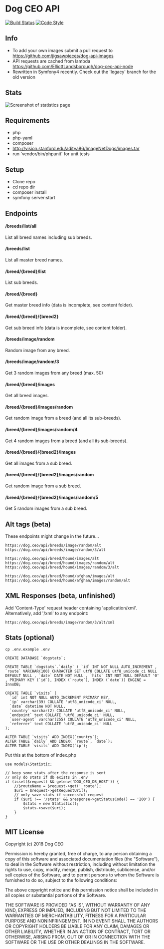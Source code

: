 # Dog CEO API

[![Build Status](https://travis-ci.org/ElliottLandsborough/dog-ceo-api.svg?branch=master)](https://travis-ci.org/ElliottLandsborough/dog-ceo-api)
[![Code Style](https://github.styleci.io/repos/97956282/shield?branch=master)](https://github.styleci.io/repos/97956282)

## Info

 - To add your own images submit a pull request to https://github.com/jigsawpieces/dog-api-images
 - API requests are cached from lambda https://github.com/ElliottLandsborough/dog-ceo-api-node
 - Rewritten in Symfony4 recently. Check out the 'legacy' branch for the old version

## Stats

![Screenshot of statistics page](https://dog.ceo/api/stats.png)

## Requirements

 - php
 - php-yaml
 - composer
 - http://vision.stanford.edu/aditya86/ImageNetDogs/images.tar
 - run 'vendor/bin/phpunit' for unit tests

## Setup

 - Clone repo
 - cd repo dir
 - composer install
 - symfony server:start

## Endpoints

#### /breeds/list/all
List all breed names including sub breeds.

#### /breeds/list
List all master breed names.

#### /breed/{breed}/list
List sub breeds.

#### /breed/{breed}
Get master breed info (data is incomplete, see content folder).

#### /breed/{breed}/{breed2}
Get sub breed info (data is incomplete, see content folder).

#### /breeds/image/random
Random image from any breed.

#### /breeds/image/random/3
Get 3 random images from any breed (max. 50)

#### /breed/{breed}/images
Get all breed images.

#### /breed/{breed}/images/random
Get random image from a breed (and all its sub-breeds).

#### /breed/{breed}/images/random/4
Get 4 random images from a breed (and all its sub-breeds).

#### /breed/{breed}/{breed2}/images
Get all images from a sub breed.

#### /breed/{breed}/{breed2}/images/random
Get random image from a sub breed.

#### /breed/{breed}/{breed2}/images/random/5
Get 5 random images from a sub breed.

## Alt tags (beta)
These endpoints might change in the future...
```
https://dog.ceo/api/breeds/image/random/alt
https://dog.ceo/api/breeds/image/random/3/alt

https://dog.ceo/api/breed/hound/images/alt
https://dog.ceo/api/breed/hound/images/random/alt
https://dog.ceo/api/breed/hound/images/random/3/alt

https://dog.ceo/api/breed/hound/afghan/images/alt
https://dog.ceo/api/breed/hound/afghan/images/random/alt
```

## XML Responses (beta, unfinished)
Add 'Content-Type' request header containing 'application/xml'. Alternatively, add '/xml' to any endpoint:
```
https://dog.ceo/api/breeds/image/random/3/alt/xml
```

## Stats (optional)
```
cp .env.example .env
```

```
CREATE DATABASE `dogstats`;

CREATE TABLE `dogstats`.`daily` ( `id` INT NOT NULL AUTO_INCREMENT , `route` VARCHAR(100) CHARACTER SET utf8 COLLATE utf8_unicode_ci NULL DEFAULT NULL , `date` DATE NOT NULL , `hits` INT NOT NULL DEFAULT '0' , PRIMARY KEY (`id`), INDEX (`route`), INDEX (`date`)) ENGINE = InnoDB;

CREATE TABLE `visits` (
  `id` int NOT NULL AUTO_INCREMENT PRIMARY KEY,
  `ip` varchar(39) COLLATE 'utf8_unicode_ci' NULL,
  `date` datetime NOT NULL,
  `country` varchar(2) COLLATE 'utf8_unicode_ci' NULL,
  `endpoint` text COLLATE 'utf8_unicode_ci' NULL,
  `user-agent` varchar(255) COLLATE 'utf8_unicode_ci' NULL,
  `referrer` text COLLATE 'utf8_unicode_ci' NULL
);

ALTER TABLE `visits` ADD INDEX(`country`);
ALTER TABLE `daily` ADD INDEX( `route`, `date`);
ALTER TABLE `visits` ADD INDEX(`ip`);
```

Put this at the bottom of index.php
```
use models\Statistic;

// keep some stats after the response is sent
// only do stats if db exists in .env
if (isset($request) && getenv('DOG_CEO_DB_HOST')) {
    //$routeName = $request->get('_route');
    $uri = $request->getRequestUri();
    // only save stats if successful request
    if ($uri !== '/stats' && $response->getStatusCode() == '200') {
        $stats = new Statistic();
        $stats->save($uri);
    }
}
```

## MIT License

Copyright (c) 2018 Dog CEO

Permission is hereby granted, free of charge, to any person obtaining a copy
of this software and associated documentation files (the "Software"), to deal
in the Software without restriction, including without limitation the rights
to use, copy, modify, merge, publish, distribute, sublicense, and/or sell
copies of the Software, and to permit persons to whom the Software is
furnished to do so, subject to the following conditions:

The above copyright notice and this permission notice shall be included in all
copies or substantial portions of the Software.

THE SOFTWARE IS PROVIDED "AS IS", WITHOUT WARRANTY OF ANY KIND, EXPRESS OR
IMPLIED, INCLUDING BUT NOT LIMITED TO THE WARRANTIES OF MERCHANTABILITY,
FITNESS FOR A PARTICULAR PURPOSE AND NONINFRINGEMENT. IN NO EVENT SHALL THE
AUTHORS OR COPYRIGHT HOLDERS BE LIABLE FOR ANY CLAIM, DAMAGES OR OTHER
LIABILITY, WHETHER IN AN ACTION OF CONTRACT, TORT OR OTHERWISE, ARISING FROM,
OUT OF OR IN CONNECTION WITH THE SOFTWARE OR THE USE OR OTHER DEALINGS IN THE
SOFTWARE.
